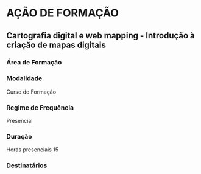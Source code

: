 # AÇÃO DE FORMAÇÃO
## Cartografia digital e web mapping - Introdução à criação de mapas digitais


### Área de Formação


### Modalidade
Curso de Formação

### Regime de Frequência
Presencial

### Duração 
Horas presenciais 15


### Destinatários
